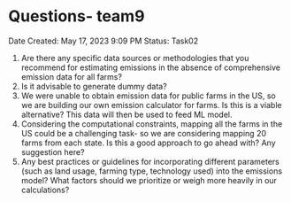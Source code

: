 # Questions- team9

Date Created: May 17, 2023 9:09 PM
Status: Task02

1. Are there any specific data sources or methodologies that you recommend for estimating emissions in the absence of comprehensive emission data for all farms? 
2. Is it advisable to generate dummy data?
3. We were unable to obtain emission data for public farms in the US, so we are building our own emission calculator for farms. Is this is a viable alternative? This data will then be used to feed ML model.
4. Considering the computational constraints, mapping all the farms in the US could be a challenging task- so we are considering mapping 20 farms from each state. Is this a good approach to go ahead with? Any suggestion here?
5. Any best practices or guidelines for incorporating different parameters (such as land usage, farming type, technology used) into the emissions model? What factors should we prioritize or weigh more heavily in our calculations?